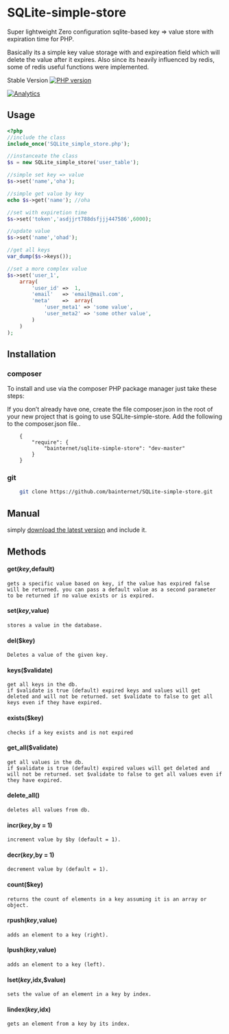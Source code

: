 SQLite-simple-store
===================

Super lightweight Zero configuration sqlite-based key => value store with expiration time for PHP.

Basically its a simple key value storage with and expireation field which will delete the value after it expires.
Also since its heavily influenced by redis, some of redis useful functions were implemented.

Stable Version [![PHP version](https://badge.fury.io/ph/bainternet%2Fsqlite-simple-store.svg)](http://badge.fury.io/ph/bainternet%2Fsqlite-simple-store)

[![Analytics](https://ga-beacon.appspot.com/UA-50573135-8/SQLite-simple-store/main)](https://github.com/bainternet/SQLite-simple-store)

## Usage

```php
<?php 
//include the class
include_once('SQLite_simple_store.php');

//instanceate the class
$s = new SQLite_simple_store('user_table');

//simple set key => value
$s->set('name','oha');

//simple get value by key
echo $s->get('name'); //oha

//set with expiretion time
$s->set('token','asdjjrt788dsfjjj447586',6000);

//update value
$s->set('name','ohad');

//get all keys
var_dump($s->keys());

//set a more complex value
$s->set('user_1',
    array(
        'user_id' =>  1,
        'email'   => 'email@mail.com',
        'meta'    =>  array(
            'user_meta1' => 'some value',
            'user_meta2' => 'some other value',
        )
    )
);

```


## Installation

### composer

To install and use via the composer PHP package manager just take these steps:

If you don’t already have one, create the file composer.json in the root of your new project that is going to use SQLite-simple-store.
Add the following to the composer.json file..
```
	{
	    "require": {
	        "bainternet/sqlite-simple-store": "dev-master"
	    }
	}
```

### git
```bash
	git clone https://github.com/bainternet/SQLite-simple-store.git
```


## Manual

simply [download the latest version][1] and include it.

## Methods

#### get($key,$default)
    gets a specific value based on key, if the value has expired false will be returned. you can pass a default value as a second parameter to be returned if no value exists or is expired.

#### set($key,$value)
    stores a value in the database.

#### del($key)
    Deletes a value of the given key.

#### keys($validate)
    get all keys in the db.
    if $validate is true (default) expired keys and values will get deleted and will not be returned. set $validate to false to get all keys even if they have expired.

#### exists($key)
    checks if a key exists and is not expired

#### get_all($validate)
    get all values in the db.
    if $validate is true (default) expired values will get deleted and will not be returned. set $validate to false to get all values even if they have expired.

#### delete_all()
    deletes all values from db.

#### incr($key,$by = 1)
    increment value by $by (default = 1).

#### decr($key,$by = 1)
    decrement value by (default = 1).

#### count($key)
    returns the count of elements in a key assuming it is an array or object.

#### rpush($key,$value)
    adds an element to a key (right).
#### lpush($key,$value)
    adds an element to a key (left).

#### lset($key,$idx,$value)
    sets the value of an element in a key by index.

#### lindex($key,$idx)
    gets an element from a key by its index.


  [1]: https://github.com/bainternet/SQLite-simple-store/releases
